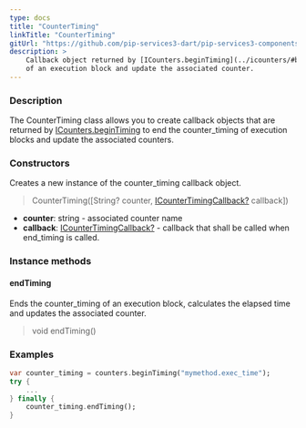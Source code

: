```yaml
---
type: docs
title: "CounterTiming"
linkTitle: "CounterTiming"
gitUrl: "https://github.com/pip-services3-dart/pip-services3-components-dart"
description: >
    Callback object returned by [ICounters.beginTiming](../icounters/#begintiming) to end the counter_timing
    of an execution block and update the associated counter.
---
```


### Description

The CounterTiming class allows you to create callback objects that are returned by [ICounters.beginTiming](../icounters/#begintiming) to end the counter_timing of execution blocks and update the associated counters.

### Constructors
Creates a new instance of the counter_timing callback object.

> CounterTiming([String? counter, [ICounterTimingCallback?](../icounter_timing_callback) callback])

- **counter**: string - associated counter name
- **callback**: [ICounterTimingCallback?](../icounter_timing_callback) - callback that shall be called when end_timing is called.


### Instance methods

#### endTiming
Ends the counter_timing of an execution block, calculates the elapsed time and updates the associated counter.

> void endTiming()

### Examples

```dart
var counter_timing = counters.beginTiming("mymethod.exec_time");
try {
    ...
} finally {
    counter_timing.endTiming();
}
```
